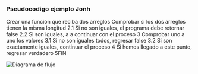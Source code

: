 ### Pseudocodigo ejemplo Jonh
Crear una función que reciba dos arreglos
Comprobar si los dos arreglos tienen la misma longitud
    2.1 Si no son iguales, el programa debe retornar false
    2.2 Si son iguales, a a continuar con el proceso
3 Comprobar uno a uno los valores
    3.1 Si no son iguales todos, regresar false
    3.2 Si son exactamente iguales, continuar el proceso
4 Si hemos llegado a este punto, regresar verdadero
5FIN


![Diagrama de flujo](Diagrama.jpg)
